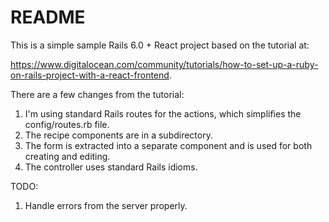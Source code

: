 # README

This is a simple sample Rails 6.0 + React project based on the tutorial
at:

https://www.digitalocean.com/community/tutorials/how-to-set-up-a-ruby-on-rails-project-with-a-react-frontend.

There are a few changes from the tutorial:

1. I'm using standard Rails routes for the actions, which simplifies the config/routes.rb file.
2. The recipe components are in a subdirectory.
3. The form is extracted into a separate component and is used for both creating and editing.
4. The controller uses standard Rails idioms.

TODO:

1. Handle errors from the server properly.
